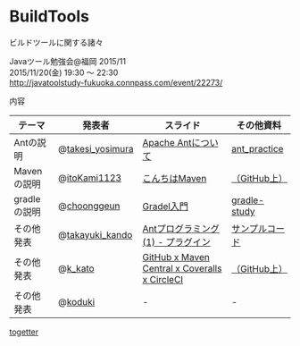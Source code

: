 # BuildTools
ビルドツールに関する諸々

Javaツール勉強会@福岡 2015/11<br>
2015/11/20(金) 19:30 〜 22:30<br>
http://javatoolstudy-fukuoka.connpass.com/event/22273/

内容

| テーマ | 発表者 | スライド | その他資料 |
|------------ |--------------|--------------|--------------|
| Antの説明 | @[takesi_yosimura](https://github.com/tksy) | [Apache Antについて](http://www.slideshare.net/takeshiyoshimura376/apache-ant-55405056) | [ant_practice](https://github.com/JavaToolStudyFukuoka/BuildTools/tree/master/ant_practice) |
| Mavenの説明 | @[itoKami1123](https://github.com/itokami1123dev) | [こんちはMaven](https://javatoolstudyfukuoka.github.io/itokami1123dev/hello-maven.html) | [（GitHub上）](https://github.com/JavaToolStudyFukuoka/JavaToolStudyFukuoka.github.io/tree/master/itokami1123dev) |
| gradleの説明 | @[choonggeun](https://github.com/ligun) | [Gradel入門](http://www.slideshare.net/leecgeun/gradle-55333706)  | [gradle-study](https://github.com/JavaToolStudyFukuoka/BuildTools/tree/master/gradle-study) |
| その他発表 | @[takayuki_kando](https://github.com/TakayukiKando) | [Antプログラミング(1) - プラグイン](http://www.slideshare.net/takayukikando/ant-55538723) | [サンプルコード](https://gist.github.com/TakayukiKando/340aca3925007c00ee73) |
| その他発表 | @[k_kato](https://github.com/k--kato) | [GitHub x Maven Central x Coveralls x CircleCI](http://javatoolstudyfukuoka.github.io/BuildTools/@k_kato/#/) | [（GitHub上）](https://github.com/JavaToolStudyFukuoka/JavaToolStudyFukuoka.github.io/tree/master/BuildTools/%40k_kato) |
| その他発表 | @[koduki](https://github.com/koduki) | - | - |

[togetter](http://togetter.com/li/903864)
